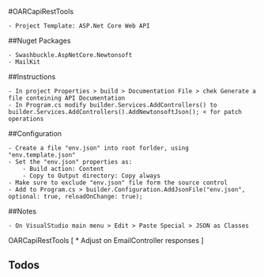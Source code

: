﻿
#OARCapiRestTools

	- Project Template: ASP.Net Core Web API


##Nuget Packages

	- Swashbuckle.AspNetCore.Newtonsoft
	- MailKit

##Instructions

	- In project Properties > build > Documentation File > chek Generate a file conteining API Documentation
	- In Program.cs modify builder.Services.AddControllers() to builder.Services.AddControllers().AddNewtonsoftJson(); < for patch operations


##Configuration

	- Create a file "env.json" into root forlder, using "env.template.json"
	- Set the "env.json" properties as:
		- Build action: Content
		- Copy to Output directory: Copy always
	- Make sure to exclude "env.json" file form the source control
	- Add to Program.cs > builder.Configuration.AddJsonFile("env.json", optional: true, reloadOnChange: true);

##Notes

	- On VisualStudio main menu > Edit > Paste Special > JSON as Classes

OARCapiRestTools
[
	*	Adjust on EmailController responses
]
## Todos